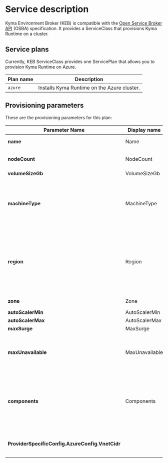 # Service description

Kyma Environment Broker (KEB) is compatible with the [Open Service Broker API](https://www.openservicebrokerapi.org/) (OSBA) specification. It provides a ServiceClass that provisions Kyma Runtime on a cluster.

## Service plans

Currently, KEB ServiceClass provides one ServicePlan that allows you to provision Kyma Runtime on Azure.

| Plan name | Description |
|-----------|-------------|
| `azure` | Installs Kyma Runtime on the Azure cluster. |

## Provisioning parameters

These are the provisioning parameters for this plan:

| Parameter Name | Display name | Type | Description | Required | Default value |
|----------------|-----|-------|-------------|:----------:|---------------|
| **name** | Name | string | Specifies the name of the cluster. |  |  |
| **nodeCount** | NodeCount   | int | Specifies the amount of Nodes in a cluster. |  |  |
| **volumeSizeGb** | VolumeSizeGb | int |  |  |  |
| **machineType** | MachineType  | string | The possible values are `n1-standard-2`, `n1-standard-4`, `n1-standard-8`, `n1-standard-16`, `n1-standard-32`, and `n1-standard-64`. |  |  |
| **region** | Region | string | Defines the cluster region. The possible values are `westeurope`, `eastus`, `eastus2`, `centralus`, `northeurope`, `southeastasia`, `japaneast`, `westus2`, and `uksouth`. |  |  |
| **zone** | Zone | string | Defines the cluster zone. |  |  |
| **autoScalerMin** | AutoScalerMin | int |  |  |  |
| **autoScalerMax** | AutoScalerMax | int |  |  |  |
| **maxSurge** | MaxSurge | int |  |  |  |
| **maxUnavailable** | MaxUnavailable | int | Specifies the IAM Role name to provision with. It must be used in combination with **target_account_id**. |  |  |
| **components** | Components | array | Specifies components that you want to be installed on Kyma Runtime. The possible values are `monitoring`, `kiali`, `loki`, and `jaeger`. |  |  |
| **ProviderSpecificConfig.AzureConfig.VnetCidr** |  | | Provides configuration variables specific for Azure. | | `10.250.0.0/19` |
